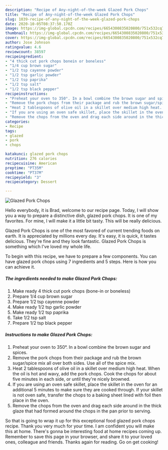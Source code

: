 ```yaml
---
description: "Recipe of Any-night-of-the-week Glazed Pork Chops"
title: "Recipe of Any-night-of-the-week Glazed Pork Chops"
slug: 1039-recipe-of-any-night-of-the-week-glazed-pork-chops
date: 2020-10-05T08:37:50.170Z
image: https://img-global.cpcdn.com/recipes/6654300835020800/751x532cq70/glazed-pork-chops-recipe-main-photo.jpg
thumbnail: https://img-global.cpcdn.com/recipes/6654300835020800/751x532cq70/glazed-pork-chops-recipe-main-photo.jpg
cover: https://img-global.cpcdn.com/recipes/6654300835020800/751x532cq70/glazed-pork-chops-recipe-main-photo.jpg
author: Jose Johnson
ratingvalue: 4.6
reviewcount: 38597
recipeingredient:
- "4 thick cut pork chops bonein or boneless"
- "1/4 cup brown sugar"
- "1/2 tsp cayenne powder"
- "1/2 tsp garlic powder"
- "1/2 tsp paprika"
- "1/2 tsp salt"
- "1/2 tsp black pepper"
recipeinstructions:
- "Preheat your oven to 350°. In a bowl combine the brown sugar and spices."
- "Remove the pork chops from their package and rub the brown sugar/spice mix all over both sides. Use all of the spice mix."
- "Heat 2 tablespoons of olive oil in a skillet over medium high heat. When the oil is hot and wavy, add the pork chops. Cook the chops for about five minutes in each side, or until they&#39;re nicely browned."
- "If you are using an oven safe skillet, place the skillet in the oven for an additional 5 minutes to make sure they are cooked through. If your skillet is not oven safe, transfer the chops to a baking sheet lined with foil then place in the oven."
- "Remove the chops from the oven and drag each side around in the thick glaze that had formed around the chops in the pan prior to serving."
categories:
- Recipe
tags:
- glazed
- pork
- chops

katakunci: glazed pork chops 
nutrition: 276 calories
recipecuisine: American
preptime: "PT35M"
cooktime: "PT37M"
recipeyield: "3"
recipecategory: Dessert

---
```



![Glazed Pork Chops](https://img-global.cpcdn.com/recipes/6654300835020800/751x532cq70/glazed-pork-chops-recipe-main-photo.jpg)

Hello everybody, it is Brad, welcome to our recipe page. Today, I will show you a way to prepare a distinctive dish, glazed pork chops. It is one of my favorites. For mine, I will make it a little bit tasty. This will be really delicious.



Glazed Pork Chops is one of the most favored of current trending foods on earth. It is appreciated by millions every day. It's easy, it is quick, it tastes delicious. They're fine and they look fantastic. Glazed Pork Chops is something which I've loved my whole life.


To begin with this recipe, we have to prepare a few components. You can have glazed pork chops using 7 ingredients and 5 steps. Here is how you can achieve it.

<!--inarticleads1-->

##### The ingredients needed to make Glazed Pork Chops:

1. Make ready 4 thick cut pork chops (bone-in or boneless)
1. Prepare 1/4 cup brown sugar
1. Prepare 1/2 tsp cayenne powder
1. Make ready 1/2 tsp garlic powder
1. Make ready 1/2 tsp paprika
1. Take 1/2 tsp salt
1. Prepare 1/2 tsp black pepper




<!--inarticleads2-->

##### Instructions to make Glazed Pork Chops:

1. Preheat your oven to 350°. In a bowl combine the brown sugar and spices.
1. Remove the pork chops from their package and rub the brown sugar/spice mix all over both sides. Use all of the spice mix.
1. Heat 2 tablespoons of olive oil in a skillet over medium high heat. When the oil is hot and wavy, add the pork chops. Cook the chops for about five minutes in each side, or until they&#39;re nicely browned.
1. If you are using an oven safe skillet, place the skillet in the oven for an additional 5 minutes to make sure they are cooked through. If your skillet is not oven safe, transfer the chops to a baking sheet lined with foil then place in the oven.
1. Remove the chops from the oven and drag each side around in the thick glaze that had formed around the chops in the pan prior to serving.




So that is going to wrap it up for this exceptional food glazed pork chops recipe. Thank you very much for your time. I am confident you will make this at home. There's gonna be interesting food at home recipes coming up. Remember to save this page in your browser, and share it to your loved ones, colleague and friends. Thanks again for reading. Go on get cooking!
